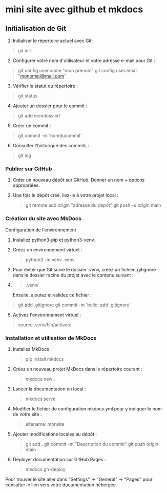 # mini site avec github et mkdocs

## Initialisation de Git

1. Initialiser le répertoire actuel avec Git:
 > git init

2. Configurer votre nom d'utilisateur et votre adresse e-mail pour Git :
  > git config user.name "mon prenom"
  > git config user.email "monemail@mail.com"

3. Vérifier le statut du répertoire :
  > git status

4. Ajouter un dossier pour le commit :
  > git add mondossier/

5. Créer un commit :
> git commit -m 'nomducommit'

6. Consulter l'historique des commits :
  > git log

### Publier sur GitHub

1. Créer un nouveau dépôt sur GitHub. Donner un nom + options appropriées.

2. Une fois le dépôt créé, liez-le à votre projet local :
   > git remote add origin "adresse du dépôt"
   > git push -u origin main

### Création du site avec MkDocs

Configuration de l'environnement

1. Installez python3-pip et python3-venv.

2. Créez un environnement virtuel :
   > python3 -m venv .venv

3. Pour éviter que Git suive le dossier .venv, créez un fichier .gitignore dans le dossier racine du projet avec le contenu suivant : 
4. >.venv/

   Ensuite, ajoutez et validez ce fichier :
  > git add .gitignore
  > git commit -m 'build: add .gitignore'

5. Activez l'environnement virtuel :
  > source .venv/bin/activate

### Installation et utilisation de MkDocs

1. Installez MkDocs :
   >pip install mkdocs

2. Créez un nouveau projet MkDocs dans le répertoire courant :
   > mkdocs new .

3. Lancer la documentation en local :
   > mkdocs serve

4. Modifier le fichier de configuration mkdocs.yml pour y indiquer le nom de votre site :
   > sitename: monsite

5. Ajouter modifications locales au dépôt :
   > git add .
   > git commit -m "Description du commit"
   > git push origin main

6. Déployer documentation sur GitHub Pages :
   > mkdocs gh-deploy

Pour trouver le site aller dans "Settings" -> "General" -> "Pages" pour consulter le lien vers votre documentation hébergée.
